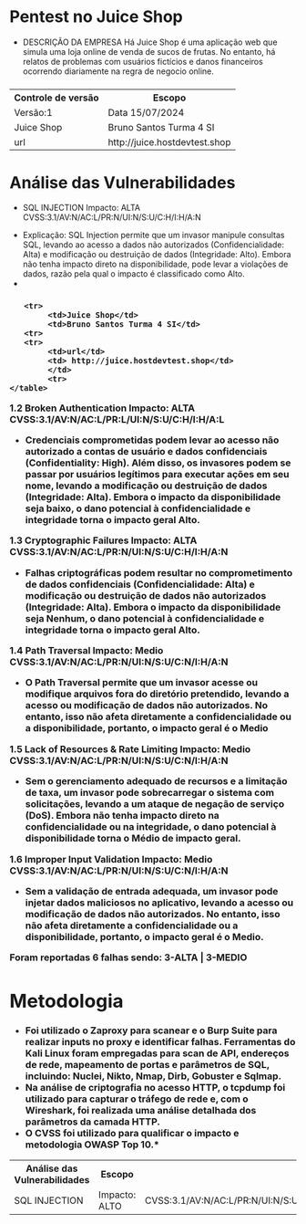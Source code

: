 # Pentest no Juice Shop

* DESCRIÇÃO DA EMPRESA
Há Juice Shop é uma aplicação web que simula uma
loja online de venda de sucos de frutas. No entanto,
há relatos de problemas com usuários fictícios e
danos financeiros ocorrendo diariamente na regra
de negocio online.

<h3>
    <table>
        <tr>
            <th>Controle de versão</th>
                <th> Escopo </th>
        </tr>
        <tr>
            <td>Versão:1</td>
            <td>Data 15/07/2024</td>
       <tr>
            <td>Juice Shop</td>
            <td>Bruno Santos Turma 4 SI</td>
       <tr>
       <tr>
            <td>url</td>
            <td> http://juice.hostdevtest.shop</td>
            </td>
            <tr>
    </table>
</h3> 
</p>

# Análise das Vulnerabilidades
- SQL INJECTION Impacto: ALTA CVSS:3.1/AV:N/AC:L/PR:N/UI:N/S:U/C:H/I:H/A:N </p>
- Explicação: SQL Injection permite que um invasor manipule consultas SQL, levando ao acesso a dados não autorizados (Confidencialidade: Alta) e modificação ou destruição de dados (Integridade: Alto). Embora não tenha impacto direto na disponibilidade, pode levar a violações de dados, razão pela qual o impacto é classificado como Alto.
- 
<h3>
    <table>
        <tr>
            <th>Análise das Vulnerabilidades</th>
                <th> Escopo </th>
        </tr>
        <tr>
            <td>SQL INJECTION </td>
            <td>Impacto: ALTO </td>
            <td> CVSS:3.1/AV:N/AC:L/PR:N/UI:N/S:U/C:H/I:H/A:N </td>
            
       <tr>
            <td>Juice Shop</td>
            <td>Bruno Santos Turma 4 SI</td>
       <tr>
       <tr>
            <td>url</td>
            <td> http://juice.hostdevtest.shop</td>
            </td>
            <tr>
    </table>
</h3> 
</p>

  
1.2 Broken Authentication Impacto: ALTA CVSS:3.1/AV:N/AC:L/PR:L/UI:N/S:U/C:H/I:H/A:L  </p>
- Credenciais comprometidas podem levar ao acesso não autorizado a contas de usuário e dados confidenciais (Confidentiality: High). Além disso, os invasores podem se passar por usuários legítimos para executar ações em seu nome, levando a modificação ou destruição de dados (Integridade: Alta). Embora o impacto da disponibilidade seja baixo, o dano potencial à confidencialidade e integridade torna o impacto geral Alto.
  
1.3 Cryptographic Failures Impacto: ALTA CVSS:3.1/AV:N/AC:L/PR:N/UI:N/S:U/C:H/I:H/A:N </p>
- Falhas criptográficas podem resultar no comprometimento de dados confidenciais (Confidencialidade: Alta) e modificação ou destruição de dados não autorizados (Integridade: Alta). Embora o impacto da disponibilidade seja Nenhum, o dano potencial à confidencialidade e integridade torna o impacto geral Alto. 

1.4 Path Traversal Impacto: Medio CVSS:3.1/AV:N/AC:L/PR:N/UI:N/S:U/C:N/I:H/A:N </p>
- O Path Traversal permite que um invasor acesse ou modifique arquivos fora do diretório pretendido, levando a acesso ou modificação de dados não autorizados. No entanto, isso não afeta diretamente a confidencialidade ou a disponibilidade, portanto, o impacto geral é o Medio
  
1.5 Lack of Resources & Rate Limiting Impacto: Medio CVSS:3.1/AV:N/AC:L/PR:N/UI:N/S:U/C:N/I:H/A:N </p>
- Sem o gerenciamento adequado de recursos e a limitação de taxa, um invasor pode sobrecarregar o sistema com solicitações, levando a um ataque de negação de serviço (DoS). Embora não tenha impacto direto na confidencialidade ou na integridade, o dano potencial à disponibilidade torna o Médio de impacto geral.
  
1.6 Improper Input Validation Impacto: Medio CVSS:3.1/AV:N/AC:L/PR:N/UI:N/S:U/C:N/I:H/A:N </p>
- Sem a validação de entrada adequada, um invasor pode injetar dados maliciosos no aplicativo, levando a acesso ou modificação de dados não autorizados. No entanto, isso não afeta diretamente a confidencialidade ou a disponibilidade, portanto, o impacto geral é o Medio.

Foram reportadas 6 falhas sendo: 3-ALTA | 3-MEDIO

# Metodologia

- Foi utilizado o Zaproxy para scanear e o Burp Suite para realizar inputs no proxy e identificar falhas. Ferramentas do Kali Linux foram empregadas para scan de API, endereços de rede, mapeamento de portas e parâmetros de SQL, incluindo: Nuclei, Nikto, Nmap, Dirb, Gobuster e Sqlmap.
- Na análise de criptografia no acesso HTTP, o tcpdump foi utilizado para capturar o tráfego de rede e, com o Wireshark, foi realizada uma análise detalhada dos parâmetros da camada HTTP.
- O CVSS foi utilizado para qualificar o impacto e metodologia OWASP Top 10.*
